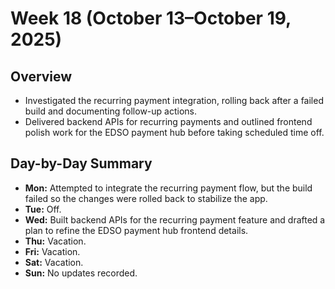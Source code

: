 # Week 18 (October 13–October 19, 2025)

## Overview
- Investigated the recurring payment integration, rolling back after a failed build and documenting follow-up actions.
- Delivered backend APIs for recurring payments and outlined frontend polish work for the EDSO payment hub before taking scheduled time off.

## Day-by-Day Summary
- **Mon:** Attempted to integrate the recurring payment flow, but the build failed so the changes were rolled back to stabilize the app.
- **Tue:** Off.
- **Wed:** Built backend APIs for the recurring payment feature and drafted a plan to refine the EDSO payment hub frontend details.
- **Thu:** Vacation.
- **Fri:** Vacation.
- **Sat:** Vacation.
- **Sun:** No updates recorded.
